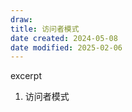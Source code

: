 ```yaml
---
draw:
title: 访问者模式
date created: 2024-05-08
date modified: 2025-02-06
---
```


excerpt

<!-- more -->

1. 访问者模式
